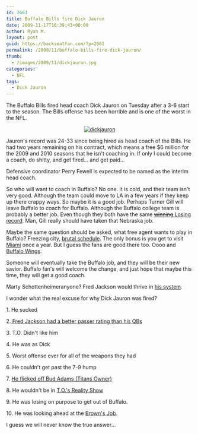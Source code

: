 ```yaml
---
id: 2661
title: Buffalo Bills fire Dick Jauron
date: 2009-11-17T16:39:43+00:00
author: Ryan M.
layout: post
guid: https://backseatfan.com/?p=2661
permalink: /2009/11/buffalo-bills-fire-dick-jauron/
thumb:
  - /images/2009/11/dickjauron.jpg
categories:
  - NFL
tags:
  - Dick Jauron
---
```


<div class="entry">
  <p>
    The Buffalo Bills fired head coach Dick Jauron on Tuesday after a 3-6 start to the season. The Bills offense has been horrible and is one of the worst in the NFL.
  </p>

  <p style="text-align: center;">
    <a href="/images/2009/11/dickjauron.jpg"><img class="aligncenter size-full wp-image-2662" title="dickjauron" src="/images/2009/11/dickjauron.jpg" alt="dickjauron" width="403" height="227" srcset="/images/2009/11/dickjauron.jpg 576w, /images/2009/11/dickjauron-300x168.jpg 300w" sizes="(max-width: 403px) 100vw, 403px" /></a>
  </p>

  <p>
    Jauron's record was 24-33 since being hired as head coach of the Bills. He had two years remaining on his contract, which means a free $6 million for the 2009 and 2010 seasons that he isn't coaching in. If only I could become a coach, do shitty, and get fired&#8230; and get paid&#8230;
  </p>

  <p>
    Defensive coordinator Perry Fewell is expected to be named as the interim head coach.
  </p>

  <p>
    So who will want to coach in Buffalo? No one. It is cold, and their team isn't very good. Although the team could move to LA in a few years if they keep up there crappy ways. So maybe it is a good job. Perhaps Turner Gill will leave Buffalo to coach for Buffalo. Although the Buffalo college team is probably a better job. Even though they both have the same <a href="http://sports.espn.go.com/ncf/clubhouse?teamId=2084"><span style="text-decoration: line-through;">winning</span> Losing record</a>. Man, Gill really should have taken that Nebraska job.
  </p>

  <p>
    Maybe the same question should be asked, what free agent wants to play in Buffalo? Freezing city, <a href="http://www.patriots.com/">brutal schedule</a>. The only bonus is you get to visit <a href="http://www.miami.com/">Miami</a> once a year. But I guess the fans are good there too. Oooo and <a href="http://www.buffalowings.com/">Buffalo Wings</a>.
  </p>

  <p>
    Someone will eventually take the Buffalo job, and they will be their new savior. Buffalo fan's will welcome the change, and just hope that maybe this time, they will get a good coach.
  </p>

  <p>
    Marty Schottenheimeranyone? Fred Jackson would thrive in <a href="http://en.wikipedia.org/wiki/Marty_Ball">his system</a>.
  </p>

  <p>
    I wonder what the real excuse for why Dick Jauron was fired?
  </p>

  <p>
    1. He sucked
  </p>

  <p>
    2.<a href="http://sports.espn.go.com/nfl/teams/stats?team=buf#pass"> Fred Jackson had a better passer rating than his QBs</a>
  </p>

  <p>
    3. T.O. Didn't like him
  </p>

  <p>
    4. He was as Dick
  </p>

  <p>
    5. Worst offense ever for all of the weapons they had
  </p>

  <p>
    6. He couldn't get past the 7-9 hump
  </p>

  <p>
    7. <a href="http://twitter.com/backseatfan/status/5809719194">He flicked off Bud Adams (Titans Owner)</a>
  </p>

  <p>
    8. He wouldn't be in <a href="http://www.vh1.com/shows/the_to_show/series.jhtml">T.O.'s Reality Show</a>
  </p>

  <p>
    9. He was losing on purpose to get out of Buffalo.
  </p>

  <p>
    10. He was looking ahead at the <a href="http://profootballtalk.nbcsports.com/2009/09/27/speculation-commences-that-mangini-wont-make-it-to-january/">Brown's Job</a>.
  </p>

  <p>
    I guess we will never know the true answer&#8230;
  </p>
</div>
